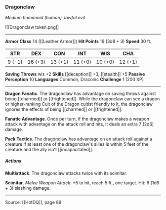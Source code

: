 ### Dragonclaw
_Medium humanoid (human), lawful evil_

![[Dragonclaw token.png]]


---

**Armor Class** 14 ([[Leather Armor]])
**Hit Points** 16 (3d8 + 3)
**Speed** 30 ft.

| STR     | DEX     | CON     | INT     | WIS     | CHA     |
|---------|---------|---------|---------|---------|---------|
| 9 (-1) | 16 (+3) | 13 (+1) | 11 (+0) | 10 (+0) | 12 (+1) |

**Saving Throws** wis +2
**Skills** [[deception]] +3, [[stealth]] +5
**Passive Perception** 10
**Languages** Common, Draconic
**Challenge** 1 (200 XP)

---

**Dragon Fanatic**. The dragonclaw has advantage on saving throws against being [[charmed]] or [[frightened]]. While the dragonclaw can see a dragon or higher-ranking Cult of the Dragon cultist friendly to it, the dragonclaw ignores the effects of being [[charmed]] or [[frightened]].

**Fanatic Advantage**. Once per turn, if the dragonclaw makes a weapon attack with advantage on the attack roll and hits, it deals an extra 7 (2d6) damage.

**Pack Tactics**. The dragonclaw has advantage on an attack roll against a creature if at least one of the dragonclaw's allies is within 5 feet of the creature and the ally isn't [[incapacitated]].

##### Actions
**Multiattack**. The dragonclaw attacks twice with its scimitar.

**Scimitar**. _Melee Weapon Attack:_ +5 to hit, reach 5 ft., one target. Hit: 6 (1d6 + 3) slashing damage.


---

Source: [[HotDQ]], page 89